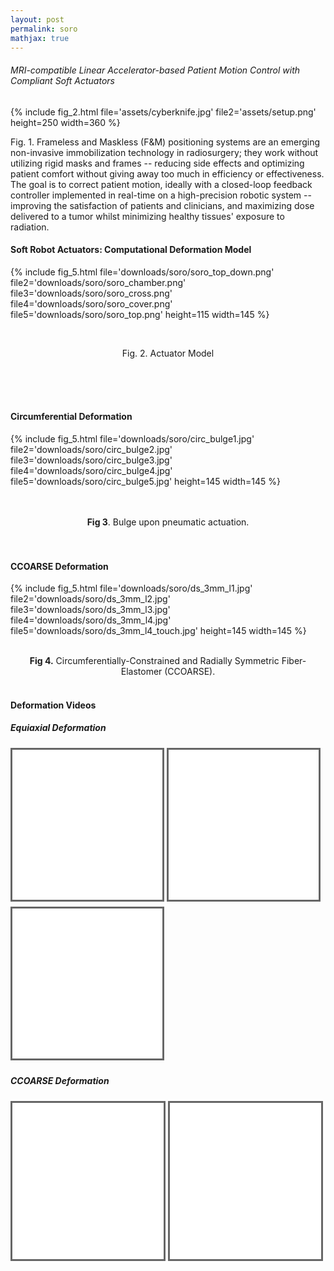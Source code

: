```yaml
---
layout: post
permalink: soro
mathjax: true
---
```


<?php include_once("analyticstracking.php") ?>


<a name="research"></a>
###### MRI-compatible Linear Accelerator-based Patient Motion Control with  Compliant Soft Actuators

<!-- > Soft Robot Motion Compensators.

## State of the Art

- AAPM requires 2mm and \\(2^\circ \\) accuracy

- Only available in few select clinics

- Requires a frame or an immobilization mask

- Incapable of real-time closed-loop feedback head motion corrections when the treatment beam is on

- The CyberKnife Synchrony, while capable of precise, non-surgical tumor and lesions treatment in SRS and stereotactic body radiotherapy (SBRT), only executes _a-priori_ trajectories

- Real-time closed-loop head motion compensation for the CyberKnife system is inhibited by its high load-to-weight ratio which indirectly affects its repeatability

- Given its stiffness (it weighs 160kg), it has a complicated actuation system so that its passive bending stiffness overwhelms the degree of deformation for rapid patient repositioning. 


        caption='<b>Fig 1:</b> The beam repositioning system ©Cyberknife.'-->

{% 
    include fig_2.html 
        file='assets/cyberknife.jpg' 
        file2='assets/setup.png'
        height=250
        width=360
%}
<br>

Fig. 1. Frameless and Maskless (F&M) positioning systems are an emerging non-invasive immobilization technology in radiosurgery; they work without utilizing rigid masks and frames -- reducing side effects and optimizing patient comfort without giving away too much in efficiency or effectiveness. The goal is to correct patient motion, ideally with a closed-loop feedback controller implemented  in real-time on a high-precision robotic system -- improving the satisfaction of patients and clinicians, and maximizing dose delivered to a tumor whilst minimizing healthy tissues' exposure to radiation. 

<!-- ## Proposed Soft Robot Mechanism


{% 
    include fig.html 
        file='assets/setup.png' 
        max-width='100%' 
        align='middle'
        caption='<b>Fig 5: </b>C<sup>3</sup> SoRos in a parallel kinematic configuration around the Head and Neck Region. © Lekan Molu, 2019. Thanks to Erik Pearson of UChicago RadOnc for the CAD Model of the Gantry and Turntable.'
%}
<br> -->

#### Soft Robot Actuators: Computational Deformation Model

{% 
    include fig_5.html 
        file='downloads/soro/soro_top_down.png' 
        file2='downloads/soro/soro_chamber.png' 
        file3='downloads/soro/soro_cross.png' 
        file4='downloads/soro/soro_cover.png' 
        file5='downloads/soro/soro_top.png' 
        height=115
        width=145
%}

<br> <center>Fig. 2. Actuator Model</center>

<br><br><br>


#### Circumferential Deformation 

{% 
    include fig_5.html 
        file='downloads/soro/circ_bulge1.jpg' 
        file2='downloads/soro/circ_bulge2.jpg' 
        file3='downloads/soro/circ_bulge3.jpg' 
        file4='downloads/soro/circ_bulge4.jpg' 
        file5='downloads/soro/circ_bulge5.jpg' 
        height=145
        width=145
%}

<br>
<br>
<center><b>Fig 3</b>. Bulge upon pneumatic actuation.</center>
<br>
<br>

#### CCOARSE Deformation

{% 
    include fig_5.html 
        file='downloads/soro/ds_3mm_l1.jpg' 
        file2='downloads/soro/ds_3mm_l2.jpg' 
        file3='downloads/soro/ds_3mm_l3.jpg' 
        file4='downloads/soro/ds_3mm_l4.jpg' 
        file5='downloads/soro/ds_3mm_l4_touch.jpg'
        height=145
        width=145
%}

<br>
<center><b>Fig 4.</b> Circumferentially-Constrained and Radially Symmetric Fiber-Elastomer (CCOARSE). </center>


<br>


#### Deformation Videos 

##### Equiaxial Deformation

<iframe src="/assets/soro/circ_bulge_real.mp4" width="240" height="240" frameborder="0" marginwidth="0" marginheight="0" scrolling="no" style="border:3px solid #666; margin-bottom:5px; max-width: 48%;" allowfullscreen> </iframe>

<iframe src="/assets/soro/circ_bulge_real2.mp4" width="240" height="240" frameborder="0" marginwidth="0" marginheight="0" scrolling="no" style="border:3px solid #666; margin-bottom:5px; max-width: 48%;" allowfullscreen> </iframe>

<iframe src="/assets/soro/circ_bulge_real3.mp4" width="240" height="240" frameborder="0" marginwidth="0" marginheight="0" scrolling="no" style="border:3px solid #666; margin-bottom:5px; max-width: 48%;" allowfullscreen> </iframe>

<br>

##### CCOARSE Deformation

<iframe src="/assets/soro/zero_to_hero.mp4" width="250" height="250" frameborder="0" marginwidth="0" marginheight="0" scrolling="no" style="border:3px solid #666; margin-bottom:5px; max-width: 48%;" allowfullscreen> </iframe>

<iframe src="/assets/soro/puncture_resist.mp4" width="250" height="250" frameborder="0" marginwidth="0" marginheight="0" scrolling="no" style="border:3px solid #666; margin-bottom:5px; max-width: 48%;" allowfullscreen> </iframe> 
<br>

